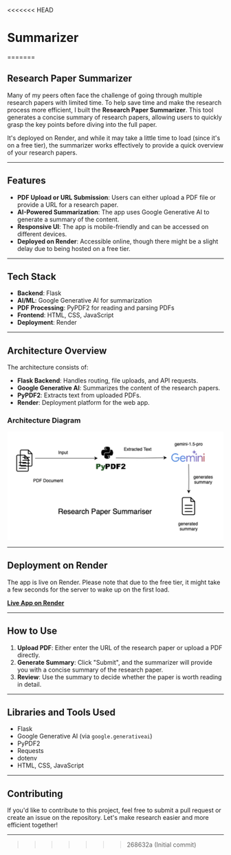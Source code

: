 <<<<<<< HEAD
# Summarizer
=======
## Research Paper Summarizer

Many of my peers often face the challenge of going through multiple research papers with limited time. To help save time and make the research process more efficient, I built the **Research Paper Summarizer**. This tool generates a concise summary of research papers, allowing users to quickly grasp the key points before diving into the full paper.

It's deployed on Render, and while it may take a little time to load (since it's on a free tier), the summarizer works effectively to provide a quick overview of your research papers.

---

## Features

- **PDF Upload or URL Submission**: Users can either upload a PDF file or provide a URL for a research paper.
- **AI-Powered Summarization**: The app uses Google Generative AI to generate a summary of the content.
- **Responsive UI**: The app is mobile-friendly and can be accessed on different devices.
- **Deployed on Render**: Accessible online, though there might be a slight delay due to being hosted on a free tier.

---

## Tech Stack

- **Backend**: Flask
- **AI/ML**: Google Generative AI for summarization
- **PDF Processing**: PyPDF2 for reading and parsing PDFs
- **Frontend**: HTML, CSS, JavaScript
- **Deployment**: Render

---

## Architecture Overview

The architecture consists of:

- **Flask Backend**: Handles routing, file uploads, and API requests.
- **Google Generative AI**: Summarizes the content of the research papers.
- **PyPDF2**: Extracts text from uploaded PDFs.
- **Render**: Deployment platform for the web app.

### Architecture Diagram

![Architecture Diagram](./architecture.png)

---

## Deployment on Render

The app is live on Render. Please note that due to the free tier, it might take a few seconds for the server to wake up on the first load.

[**Live App on Render**](https://summarizer-l2ko.onrender.com)

---

## How to Use

1. **Upload PDF**: Either enter the URL of the research paper or upload a PDF directly.
2. **Generate Summary**: Click "Submit", and the summarizer will provide you with a concise summary of the research paper.
3. **Review**: Use the summary to decide whether the paper is worth reading in detail.

---

## Libraries and Tools Used

- Flask
- Google Generative AI (via `google.generativeai`)
- PyPDF2
- Requests
- dotenv
- HTML, CSS, JavaScript

---

## Contributing

If you'd like to contribute to this project, feel free to submit a pull request or create an issue on the repository. Let's make research easier and more efficient together!

---





>>>>>>> 268632a (Initial commit)
